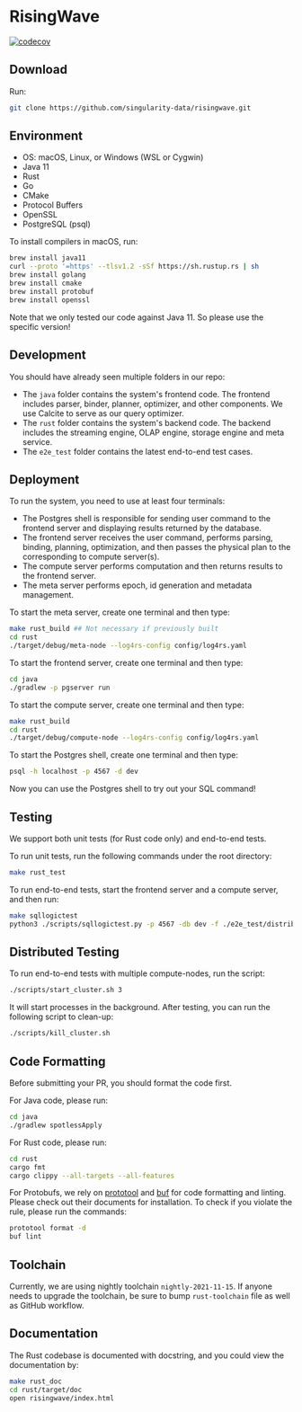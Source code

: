# RisingWave
[![codecov](https://codecov.io/gh/singularity-data/risingwave/branch/master/graph/badge.svg?token=C5ZX0L0GWK)](https://codecov.io/gh/singularity-data/risingwave)
## Download
Run:
```bash
git clone https://github.com/singularity-data/risingwave.git
```

## Environment
* OS: macOS, Linux, or Windows (WSL or Cygwin)
* Java 11
* Rust
* Go
* CMake
* Protocol Buffers
* OpenSSL
* PostgreSQL (psql)

To install compilers in macOS, run:
```bash
brew install java11
curl --proto '=https' --tlsv1.2 -sSf https://sh.rustup.rs | sh
brew install golang
brew install cmake
brew install protobuf
brew install openssl
```
Note that we only tested our code against Java 11. So please use the specific version!

## Development
You should have already seen multiple folders in our repo:
- The `java` folder contains the system's frontend code. The frontend includes parser, binder, planner,
optimizer, and other components. We use Calcite to serve as our query optimizer.
- The `rust` folder contains the system's backend code. The backend includes the streaming engine, OLAP
engine, storage engine and meta service.
- The `e2e_test` folder contains the latest end-to-end test cases.

## Deployment
To run the system, you need to use at least four terminals:
- The Postgres shell is responsible for sending user command to the frontend server and displaying
results returned by the database.
- The frontend server receives the user command, performs parsing, binding, planning, optimization,
and then passes the physical plan to the corresponding to compute server(s).
- The compute server performs computation and then returns results to the frontend server.
- The meta server performs epoch, id generation and metadata management.

To start the meta server, create one terminal and then type:
```bash
make rust_build ## Not necessary if previously built
cd rust
./target/debug/meta-node --log4rs-config config/log4rs.yaml
```

To start the frontend server, create one terminal and then type:
```bash
cd java
./gradlew -p pgserver run
```

To start the compute server, create one terminal and then type:
```bash
make rust_build
cd rust
./target/debug/compute-node --log4rs-config config/log4rs.yaml
```

To start the Postgres shell, create one terminal and then type:
```bash
psql -h localhost -p 4567 -d dev
```

Now you can use the Postgres shell to try out your SQL command!

## Testing

We support both unit tests (for Rust code only) and end-to-end tests.

To run unit tests, run the following commands under the root directory:
```bash
make rust_test
```

To run end-to-end tests, start the frontend server and a compute server, and then run:
```bash
make sqllogictest
python3 ./scripts/sqllogictest.py -p 4567 -db dev -f ./e2e_test/distributed/
```

## Distributed Testing

To run end-to-end tests with multiple compute-nodes, run the script:

```bash
./scripts/start_cluster.sh 3
```

It will start processes in the background. After testing, you can run the following script
to clean-up:

```bash
./scripts/kill_cluster.sh
```

## Code Formatting
Before submitting your PR, you should format the code first.

For Java code, please run:
```bash
cd java
./gradlew spotlessApply
```

For Rust code, please run:

```bash
cd rust
cargo fmt
cargo clippy --all-targets --all-features
```

For Protobufs, we rely on [prototool](https://github.com/uber/prototool#prototool-format) and [buf](https://docs.buf.build/installation) for code formatting and linting.
Please check out their documents for installation. To check if you violate the rule, please run the commands:

```bash
prototool format -d
buf lint
```

## Toolchain
Currently, we are using nightly toolchain `nightly-2021-11-15`. If anyone needs to upgrade
the toolchain, be sure to bump `rust-toolchain` file as well as GitHub workflow.

## Documentation

The Rust codebase is documented with docstring, and you could view the documentation by:

```bash
make rust_doc
cd rust/target/doc
open risingwave/index.html
```
